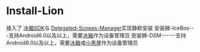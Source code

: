 # Install-Lion
接入了 [冰箱SDK](https://github.com/heruoxin/IceBox-SDK)与 [Delegated-Scopes-Manager](https://github.com/heruoxin/Delegated-Scopes-Manager)实现静默安装
安装狮-IceBox---支持Android6.0以及以上，需要[冰箱](https://www.coolapk.com/apk/com.catchingnow.icebox)作为设备管理员
安装狮-DSM------支持Android8.0以及以上，需要[冰箱](https://www.coolapk.com/apk/com.catchingnow.icebox)或[小黑屋](https://www.coolapk.com/apk/web1n.stopapp)作为设备管理员
